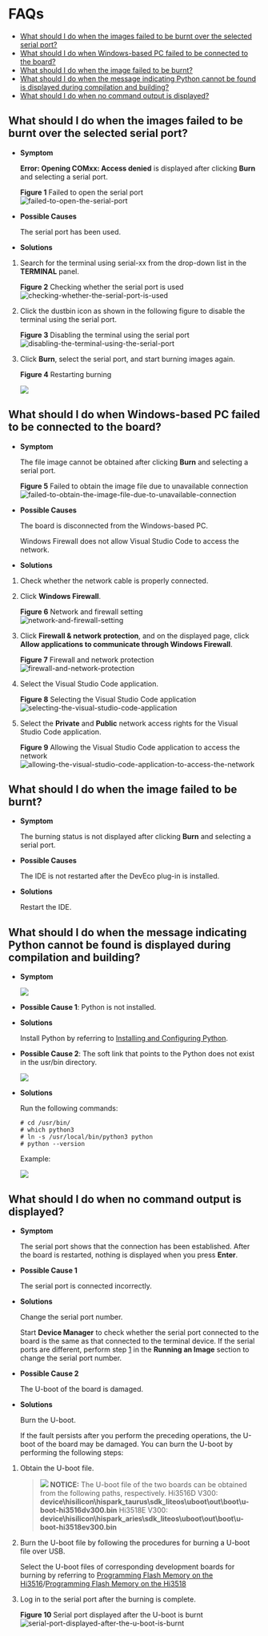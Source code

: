 # FAQs<a name="EN-US_TOPIC_0000001128470856"></a>

-   [What should I do when the images failed to be burnt over the selected serial port?](#section627268185113)
-   [What should I do when Windows-based PC failed to be connected to the board?](#section195391036568)
-   [What should I do when the image failed to be burnt?](#section571164016565)
-   [What should I do when the message indicating Python cannot be found is displayed during compilation and building?](#section1039835245619)
-   [What should I do when no command output is displayed?](#section14871149155911)

## What should I do when the images failed to be burnt over the selected serial port?<a name="section627268185113"></a>

-   **Symptom**

    **Error: Opening COMxx: Access denied**  is displayed after clicking  **Burn**  and selecting a serial port.

    **Figure  1**  Failed to open the serial port<a name="fig066333283916"></a>  
    ![](figures/failed-to-open-the-serial-port.png "failed-to-open-the-serial-port")

-   **Possible Causes**

    The serial port has been used.

-   **Solutions**

1.  Search for the terminal using serial-xx from the drop-down list in the  **TERMINAL**  panel.

    **Figure  2**  Checking whether the serial port is used<a name="fig165994164420"></a>  
    ![](figures/checking-whether-the-serial-port-is-used.png "checking-whether-the-serial-port-is-used")

2.  Click the dustbin icon as shown in the following figure to disable the terminal using the serial port.

    **Figure  3**  Disabling the terminal using the serial port<a name="fig7911282453"></a>  
    ![](figures/disabling-the-terminal-using-the-serial-port.png "disabling-the-terminal-using-the-serial-port")

3.  Click  **Burn**, select the serial port, and start burning images again.

    **Figure  4**  Restarting burning<a name="fig1138624316485"></a>  
    

    ![](figures/changjian1.png)


## What should I do when Windows-based PC failed to be connected to the board?<a name="section195391036568"></a>

-   **Symptom**

    The file image cannot be obtained after clicking  **Burn**  and selecting a serial port.

    **Figure  5**  Failed to obtain the image file due to unavailable connection<a name="fig5218920223"></a>  
    ![](figures/failed-to-obtain-the-image-file-due-to-unavailable-connection.png "failed-to-obtain-the-image-file-due-to-unavailable-connection")

-   **Possible Causes**

    The board is disconnected from the Windows-based PC.

    Windows Firewall does not allow Visual Studio Code to access the network.

-   **Solutions**

1.  Check whether the network cable is properly connected.
2.  Click  **Windows Firewall**.

    **Figure  6**  Network and firewall setting<a name="fig62141417794"></a>  
    ![](figures/network-and-firewall-setting.png "network-and-firewall-setting")

3.  Click  **Firewall & network protection**, and on the displayed page, click  **Allow applications to communicate through Windows Firewall**.

    **Figure  7**  Firewall and network protection<a name="fig20703151111116"></a>  
    ![](figures/firewall-and-network-protection.png "firewall-and-network-protection")

4.  Select the Visual Studio Code application.

    **Figure  8**  Selecting the Visual Studio Code application<a name="fig462316612165"></a>  
    ![](figures/selecting-the-visual-studio-code-application.png "selecting-the-visual-studio-code-application")

5.  Select the  **Private**  and  **Public**  network access rights for the Visual Studio Code application.

    **Figure  9**  Allowing the Visual Studio Code application to access the network<a name="fig132725269184"></a>  
    ![](figures/allowing-the-visual-studio-code-application-to-access-the-network.png "allowing-the-visual-studio-code-application-to-access-the-network")


## What should I do when the image failed to be burnt?<a name="section571164016565"></a>

-   **Symptom**

    The burning status is not displayed after clicking  **Burn**  and selecting a serial port.

-   **Possible Causes**

    The IDE is not restarted after the DevEco plug-in is installed.

-   **Solutions**

    Restart the IDE.


## What should I do when the message indicating Python cannot be found is displayed during compilation and building?<a name="section1039835245619"></a>

-   **Symptom**

    ![](figures/en-us_image_0000001174270715.png)


-   **Possible Cause 1**: Python is not installed.
-   **Solutions**

    Install Python by referring to  [Installing and Configuring Python](../quick-start/ubuntu-build-environment.md).

-   **Possible Cause 2**: The soft link that points to the Python does not exist in the usr/bin directory.

    ![](figures/en-us_image_0000001128470880.png)

-   **Solutions**

    Run the following commands:

    ```
    # cd /usr/bin/
    # which python3
    # ln -s /usr/local/bin/python3 python
    # python --version
    ```

    Example:

    ![](figures/en-us_image_0000001174270713.png)


## What should I do when no command output is displayed?<a name="section14871149155911"></a>

-   **Symptom**

    The serial port shows that the connection has been established. After the board is restarted, nothing is displayed when you press  **Enter**.

-   **Possible Cause 1**

    The serial port is connected incorrectly.

-   **Solutions**

    Change the serial port number.

    Start  **Device Manager**  to check whether the serial port connected to the board is the same as that connected to the terminal device. If the serial ports are different, perform step  [1](../quick-start/running-a-hello-ohos-program.md)  in the  **Running an Image**  section to change the serial port number.


-   **Possible Cause 2**

    The U-boot of the board is damaged.

-   **Solutions**

    Burn the U-boot.

    If the fault persists after you perform the preceding operations, the U-boot of the board may be damaged. You can burn the U-boot by performing the following steps:


1.  Obtain the U-boot file.

    >![](public_sys-resources/icon-notice.gif) **NOTICE:** 
    >The U-boot file of the two boards can be obtained from the following paths, respectively.
    >Hi3516D V300:  **device\\hisilicon\\hispark\_taurus\\sdk\_liteos\\uboot\\out\\boot\\u-boot-hi3516dv300.bin**
    >Hi3518E V300:  **device\\hisilicon\\hispark\_aries\\sdk\_liteos\\uboot\\out\\boot\\u-boot-hi3518ev300.bin**

2.  Burn the U-boot file by following the procedures for burning a U-boot file over USB.

    Select the U-boot files of corresponding development boards for burning by referring to  [Programming Flash Memory on the Hi3516](https://device.harmonyos.com/en/docs/ide/user-guides/hi3516_upload-0000001052148681)/[Programming Flash Memory on the Hi3518](https://device.harmonyos.com/en/docs/ide/user-guides/hi3518_upload-0000001057313128)

3.  Log in to the serial port after the burning is complete.

    **Figure  10**  Serial port displayed after the U-boot is burnt<a name="en-us_topic_0000001053466255_fig155914681910"></a>  
    ![](figures/serial-port-displayed-after-the-u-boot-is-burnt.png "serial-port-displayed-after-the-u-boot-is-burnt")


